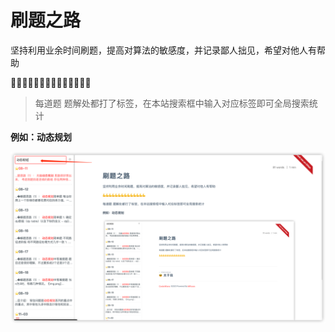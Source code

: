 # 刷题之路

坚持利用业余时间刷题，提高对算法的敏感度，并记录鄙人拙见，希望对他人有帮助

💪💪💪💪💪💪💪💪💪💪💪💪💪💪

> 每道题 题解处都打了标签，在本站搜索框中输入对应标签即可全局搜索统计

**例如：动态规划**

![img.png](img/img.png)

